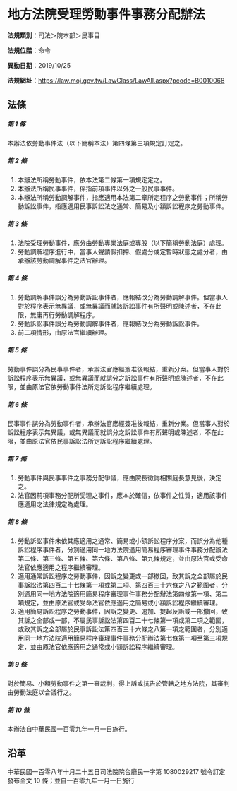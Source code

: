 # 地方法院受理勞動事件事務分配辦法




**法規類別**：司法＞院本部＞民事目

**法規位階**：命令

**異動日期**：2019/10/25  

**法規網址**：https://law.moj.gov.tw/LawClass/LawAll.aspx?pcode=B0010068



## 法條
##### 第 1 條
本辦法依勞動事件法（以下簡稱本法）第四條第三項規定訂定之。

##### 第 2 條
1. 本辦法所稱勞動事件，依本法第二條第一項規定定之。
1. 本辦法所稱民事事件，係指前項事件以外之一般民事事件。
1. 本辦法所稱勞動調解事件，指應適用本法第二章所定程序之勞動事件；所稱勞動訴訟事件，指應適用民事訴訟法之通常、簡易及小額訴訟程序之勞動事件。

##### 第 3 條
1. 法院受理勞動事件，應分由勞動專業法庭或專股（以下簡稱勞動法庭）處理。
1. 勞動調解程序進行中，當事人聲請假扣押、假處分或定暫時狀態之處分者，由承辦該勞動調解事件之法官辦理。

##### 第 4 條
1. 勞動調解事件誤分為勞動訴訟事件者，應報結改分為勞動調解事件。但當事人對於程序表示無異議，或無異議而就該訴訟事件有所聲明或陳述者，不在此限，無庸再行勞動調解程序。
1. 勞動訴訟事件誤分為勞動調解事件者，應報結改分為勞動訴訟事件。
1. 前二項情形，由原法官繼續辦理。

##### 第 5 條
勞動事件誤分為民事事件者，承辦法官應經簽准後報結，重新分案。但當事人對於訴訟程序表示無異議，或無異議而就誤分之訴訟事件有所聲明或陳述者，不在此限，並由原法官依勞動事件法所定訴訟程序繼續處理。

##### 第 6 條
民事事件誤分為勞動事件者，承辦法官應經簽准後報結，重新分案。但當事人對於訴訟程序表示無異議，或無異議而就誤分之訴訟事件有所聲明或陳述者，不在此限，並由原法官依民事訴訟法所定訴訟程序繼續處理。

##### 第 7 條
1. 勞動事件與民事事件之事務分配爭議，應由院長徵詢相關庭長意見後，決定之。
1. 法官因前項事務分配所受理之事件，應本於確信，依事件之性質，適用該事件應適用之法律規定為處理。

##### 第 8 條
1. 勞動訴訟事件未依其應適用之通常、簡易或小額訴訟程序分案，而誤分為他種訴訟程序事件者，分別適用同一地方法院適用簡易程序審理事件事務分配辦法第二條、第三條、第五條、第六條、第八條、第九條規定，並由原法官或受命法官依應適用之程序繼續審理。
1. 適用通常訴訟程序之勞動事件，因訴之變更或一部撤回，致其訴之全部屬於民事訴訟法第四百二十七條第一項或第二項、第四百三十六條之八之範圍者，分別適用同一地方法院適用簡易程序審理事件事務分配辦法第四條第一項、第二項規定，並由原法官或受命法官依應適用之簡易或小額訴訟程序繼續審理。
1. 適用簡易訴訟程序之勞動事件，因訴之變更、追加、提起反訴或一部撤回，致其訴之全部或一部，不屬民事訴訟法第四百二十七條第一項或第二項之範圍，或致其訴之全部屬於民事訴訟法第四百三十六條之八第一項之範圍者，分別適用同一地方法院適用簡易程序審理事件事務分配辦法第七條第一項至第三項規定，並由原法官依應適用之通常或小額訴訟程序繼續審理。

##### 第 9 條
對於簡易、小額勞動事件之第一審裁判，得上訴或抗告於管轄之地方法院，其審判由勞動法庭以合議行之。

##### 第 10 條
本辦法自中華民國一百零九年一月一日施行。

## 沿革
中華民國一百零八年十月二十五日司法院院台廳民一字第 1080029217 號令訂定發布全文 10 條；並自一百零九年一月一日施行
